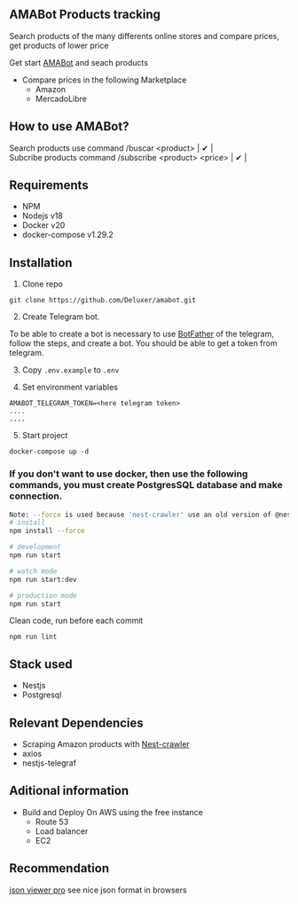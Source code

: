 ## AMABot Products tracking
Search products of the many differents online stores and compare prices, get products of lower price

Get start [AMABot](https://t.me/amaproductsbot) and seach products

* Compare prices in the following Marketplace
    - Amazon
    - MercadoLibre

## How to use AMABot?
Search products use command /buscar \<product>  | ✔ | <br/>
Subcribe products command /subscribe \<product> \<price>  | ✔ | 

## Requirements
* NPM
* Nodejs v18
* Docker v20
* docker-compose v1.29.2


## Installation

1. Clone repo
```
git clone https://github.com/Deluxer/amabot.git
```

2. Create Telegram bot.

To be able to create a bot is necessary to use [BotFather](https://t.me/BotFather) of the telegram, follow the steps, and create a bot.
You should be able to get a token from telegram.

3. Copy ```.env.example``` to ```.env```

4. Set environment variables
```
AMABOT_TELEGRAM_TOKEN=<here telegram token>
....
....
```
5. Start project
```
docker-compose up -d
```

### If you don't want to use docker, then use the following commands, you must create PostgresSQL database and make connection.

```bash
Note: --force is used because 'nest-crawler' use an old version of @nestjs/common
# install 
npm install --force

# development
npm run start

# watch mode
npm run start:dev

# production mode
npm run start
```

Clean code, run before each commit
```
npm run lint
```

## Stack used
* Nestjs
* Postgresql

## Relevant Dependencies
* Scraping Amazon products with [Nest-crawler](https://www.npmjs.com/package/nest-crawler)
* axios
* nestjs-telegraf

## Aditional information
* Build and Deploy On AWS using the free instance
    - Route 53
    - Load balancer
    - EC2

## Recommendation
[json viewer pro](https://chrome.google.com/webstore/detail/json-viewer-pro/eifflpmocdbdmepbjaopkkhbfmdgijcc) see nice json format in browsers